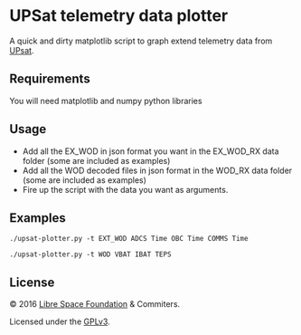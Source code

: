 # UPSat telemetry data plotter
A quick and dirty matplotlib script to graph extend telemetry data from [UPsat](https://upsat.gr).

## Requirements
You will need matplotlib and numpy python libraries

## Usage
* Add all the EX_WOD in json format you want in the EX_WOD_RX data folder (some are included as examples)
* Add all the WOD decoded files in json format in the WOD_RX data folder (some are included as examples)
* Fire up the script with the data you want as arguments.

## Examples

`./upsat-plotter.py -t EXT_WOD ADCS Time OBC Time COMMS Time`

`./upsat-plotter.py -t WOD VBAT IBAT TEPS`

## License

&copy; 2016 [Libre Space Foundation](http://librespacefoundation.org) & Commiters.

Licensed under the [GPLv3](LICENSE).
